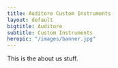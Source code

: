 ```yaml
---
title: Auditore Custom Instruments
layout: default
bigtitle: Auditore
subtitle: Custom Instruments
heropic: "/images/banner.jpg"
---
```

This is the about us stuff.
